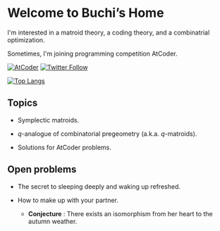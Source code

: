 # $\text{Welcome to Buchi's Home}$

I'm interested in a matroid theory, a coding theory, and a combinatrial optimization.

Sometimes, I'm joining programming competition AtCoder.



[![AtCoder](https://img.shields.io/endpoint?url=https%3A%2F%2Fatcoder-badges.now.sh%2Fapi%2Fatcoder%2Fjson%2FMRBuchi)](https://atcoder.jp/users/MRBuchi)
[![Twitter Follow](https://img.shields.io/twitter/follow/MRB_uchi?style=social)](https://twitter.com/MRB_uchi)

[![Top Langs](https://github-readme-stats.vercel.app/api/top-langs/?username=buchi1002&theme=dark&layout=compact&langs_count=10)](https://github.com/anuraghazra/github-readme-stats)

## Topics

- Symplectic matroids.

- $q$-analogue of combinatorial pregeometry (a.k.a. $q$-matroids).

- Solutions for AtCoder problems.

## Open problems

- The secret to sleeping deeply and waking up refreshed.

- How to make up with your partner.
  - **Conjecture** : There exists an isomorphism from her heart to the autumn weather.

